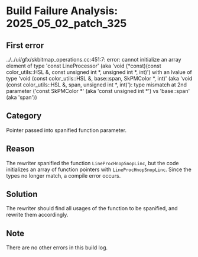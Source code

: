 # Build Failure Analysis: 2025_05_02_patch_325

## First error

../../ui/gfx/skbitmap_operations.cc:451:7: error: cannot initialize an array element of type 'const LineProcessor' (aka 'void (*const)(const color_utils::HSL &, const unsigned int *, unsigned int *, int)') with an lvalue of type 'void (const color_utils::HSL &, base::span<const SkPMColor>, SkPMColor *, int)' (aka 'void (const color_utils::HSL &, span<const unsigned int>, unsigned int *, int)'): type mismatch at 2nd parameter ('const SkPMColor *' (aka 'const unsigned int *') vs 'base::span<const SkPMColor>' (aka 'span<const unsigned int>'))

## Category
Pointer passed into spanified function parameter.

## Reason
The rewriter spanified the function `LineProcHnopSnopLinc`, but the code initializes an array of function pointers with `LineProcHnopSnopLinc`. Since the types no longer match, a compile error occurs.

## Solution
The rewriter should find all usages of the function to be spanified, and rewrite them accordingly.

## Note
There are no other errors in this build log.